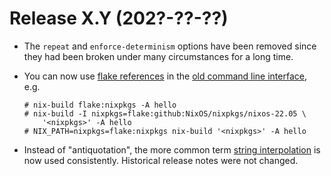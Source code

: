 # Release X.Y (202?-??-??)

* The `repeat` and `enforce-determinism` options have been removed
  since they had been broken under many circumstances for a long time.

* You can now use [flake references] in the [old command line interface], e.g.

   [flake references]: ../command-ref/new-cli/nix3-flake.md#flake-references
   [old command line interface]: ../command-ref/main-commands.md

  ```
  # nix-build flake:nixpkgs -A hello
  # nix-build -I nixpkgs=flake:github:NixOS/nixpkgs/nixos-22.05 \
      '<nixpkgs>' -A hello
  # NIX_PATH=nixpkgs=flake:nixpkgs nix-build '<nixpkgs>' -A hello
  ```

* Instead of "antiquotation", the more common term [string interpolation](../language/string-interpolation.md) is now used consistently.
  Historical release notes were not changed.

